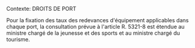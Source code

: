 Contexte: DROITS DE PORT

Pour la fixation des taux des redevances d'équipement applicables dans chaque port, la consultation prévue à l'article R. 5321-8 est étendue au ministre chargé de la jeunesse et des sports et au ministre chargé du tourisme.